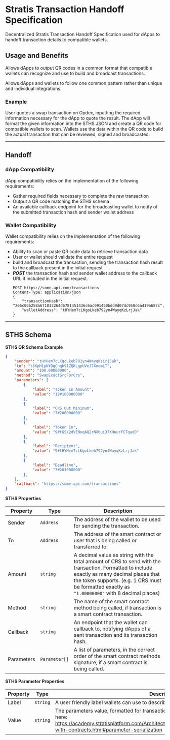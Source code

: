 # Stratis Transaction Handoff Specification

Decentralized Stratis Transaction Handoff Specification used for dApps to handoff transaction details to compatible wallets.

## Usage and Benefits

Allows dApps to output QR codes in a common format that compatible wallets can recognize and use to build and broadcast transactions.

Allows dApps and wallets to follow one common pattern rather than unique and individual integrations.

### Example

User quotes a swap transaction on Opdex, inputting the required information necessary for the dApp to quote the result. The dApp will format the given information into the STHS JSON and create a QR code for compatible wallets to scan. Wallets use the data within the QR code to build the actual transaction that can be reviewed, signed and broadcasted.

---

## Handoff

### dApp Compatibility

dApp compatibility relies on the implementation of the following requirements:

- Gather required fields necessary to complete the raw transaction
- Output a QR code matching the STHS schema
- An available callback endpoint for the broadcasting wallet to notify of the submitted transaction hash and sender wallet address


### Wallet Compatibility

Wallet compatibility relies on the implementation of the following requirements:

- Ability to scan or paste QR code data to retrieve transaction data
- User or wallet should validate the entire request
- build and broadcast the transaction, sending the transaction hash result to the callback present in the initial request
- _**POST**_ the transaction hash and sender wallet address to the callback URL if included in the initial request.
    ```
    POST https://some.api.com/transactions
    Content-Type: application/json
    {
        "transactionHash": "206c00b258a671813264d6781451436c6ac091460bdd9d07dc950c6a419a687c",
        "walletAddress": "tHYHem7cLKgoLkeb792yn4WayqKzLrjJak"
    }
    ```

---

## STHS Schema

**STHS QR Schema Example**

```JSON
{
    "sender": "tHYHem7cLKgoLkeb792yn4WayqKzLrjJak",
    "to": "t8XpH1pNYDgCnqk91ZQKLgpUVeJ7XmomLT",
    "amount": "100.00000000",
    "method": "SwapExactSrcForCrs",
    "parameters": [
        {
            "label": "Token In Amount",
            "value": "12#100000000"
        },
        {
            "label": "CRS Out Minimum",
            "value": "7#200000000"
        },
        {
            "label": "Token In",
            "value": "9#tGSk2dVENuqAQ2rNXbui37XHuurFCTqadD"
        },
        {
            "label": "Recipient",
            "value": "9#tHYHem7cLKgoLkeb792yn4WayqKzLrjJak"
        },
        {
            "label": "Deadline",
            "value": "7#201000000"
        },
    ],
    "callback": "https://some.api.com/transactions"
}
```

**STHS Properties** 

Property | Type | Description
--- | --- | ---
Sender | `Address` | The address of the wallet to be used for sending the transaction.
To | `Address` | The address of the smart contract or user that is being called or transferred to.
Amount | `string` | A decimal value as string with the total amount of CRS to send with the transaction. Formatted to include exactly as many decimal places that the token supports. (e.g. 1 CRS must be formatted exactly as `"1.00000000"` with 8 decimal places)
Method | `string` | The name of the smart contract method being called, if transaction is a smart contract transaction.
Callback | `string` | An endpoint that the wallet can callback to, notifying dApps of a sent transaction and its transaction hash.
Parameters | `Parameter[]` | A list of parameters, in the correct order of the smart contract methods signature, if a smart contract is being called.

**STHS Parameter Properties** 

Property | Type | Description
--- | --- | ---
Label | `string` | A user friendly label wallets can use to describe what the parameter represents.
Value | `string` | The parameters value, formatted for transaction submission following Stratis standards here: https://academy.stratisplatform.com/Architecture%20Reference/SmartContracts/working-with-contracts.html#parameter-serialization
